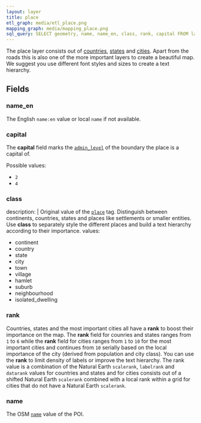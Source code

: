 ```yaml
---
layout: layer
title: place
etl_graph: media/etl_place.png
mapping_graph: media/mapping_place.png
sql_query: SELECT geometry, name, name_en, class, rank, capital FROM layer_place(ST_SetSRID('BOX3D(-20037508.34 -20037508.34, 20037508.34 20037508.34)'::box3d, 3857 ), 14, 1)
---
```

The place layer consists out of [countries](http://wiki.openstreetmap.org/wiki/Tag:place%3Dcountry),
[states](http://wiki.openstreetmap.org/wiki/Tag:place%3Dstate) and [cities](http://wiki.openstreetmap.org/wiki/Key:place).
Apart from the roads this is also one of the more important layers to create a beautiful map.
We suggest you use different font styles and sizes to create a text hierarchy.

## Fields

### name_en

The English `name:en` value or local `name` if not available.

### capital

The **capital** field marks the
[`admin_level`](http://wiki.openstreetmap.org/wiki/Tag:boundary%3Dadministrative#admin_level)
of the boundary the place is a capital of.

Possible values:

- `2`
- `4`

### class

description: |
    Original value of the
    [`place`](http://wiki.openstreetmap.org/wiki/Key:place) tag.
    Distinguish between continents, countries, states and
    places like settlements or smaller entities.
    Use **class** to separately style the different places and build
    a text hierarchy according to their importance.
values:
- continent
- country
- state
- city
- town
- village
- hamlet
- suburb
- neighbourhood
- isolated_dwelling

### rank

Countries, states and the most important cities all have a
**rank** to boost their importance on the map.
The **rank** field for counries and states ranges from
`1` to `6` while the **rank** field for cities ranges from
`1` to `10` for the most important cities
and continues from `10` serially based on the
local importance of the city (derived from population and city class).
You can use the **rank** to limit density of labels or improve
the text hierarchy.
The rank value is a combination of the Natural Earth
`scalerank`, `labelrank` and `datarank` values for countries
and states and for cities consists out of a shifted
Natural Earth `scalerank` combined with a local rank
within a grid for cities that do not have a Natural Earth `scalerank`.
### name

The OSM [`name`](http://wiki.openstreetmap.org/wiki/Key:name) value of the POI.




